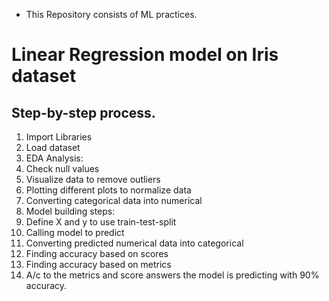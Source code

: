 - This Repository consists of ML practices.


# Linear Regression model on Iris dataset
## Step-by-step process.
1. Import Libraries
2. Load dataset
3.   EDA Analysis:
  1. Check null values
  2. Visualize data to remove outliers
  3. Plotting different plots to normalize data
  4. Converting categorical data into numerical
4. Model building steps:
  1. Define X and y to use train-test-split
  2. Calling model to predict
  3. Converting predicted numerical data into categorical
  4. Finding accuracy based on scores
  5. Finding accuracy based on metrics
5. A/c to the metrics and score answers the model is predicting with 90% accuracy.
